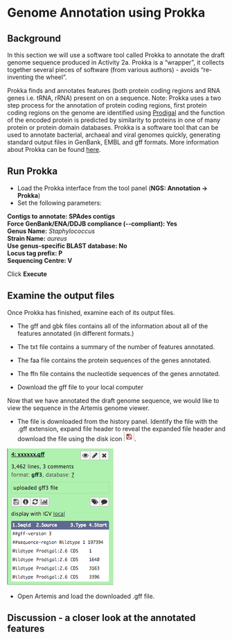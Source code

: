 # Genome Annotation using Prokka

## Background

In this section we will use a software tool called Prokka to annotate the draft genome sequence produced in Activity 2a. Prokka is a “wrapper”, it collects together several pieces of software (from various authors) - avoids “re-inventing the wheel”.

Prokka finds and annotates features (both protein coding regions and RNA genes i.e. tRNA, rRNA) present on on a sequence. Note: Prokka uses a two step process for the annotation of protein coding regions, first protein coding regions on the genome are identified using [Prodigal](http://prodigal.ornl.gov/) and the function of the encoded protein is predicted by similarity to proteins in one of many protein or protein domain databases. Prokka is a software tool that can be used to annotate bacterial, archaeal and viral genomes quickly, generating standard output files in GenBank, EMBL and gff formats. More information about Prokka can be found [here](https://github.com/tseemann/prokka).

## Run Prokka

- Load the Prokka interface from the tool panel (**NGS: Annotation -> Prokka**)  
- Set the following parameters:

**Contigs to annotate: SPAdes contigs**  
**Force GenBank/ENA/DDJB compliance (--compliant): Yes**  
**Genus Name:** *Staphylococcus*  
**Strain Name:** *aureus*  
**Use genus-specific BLAST database: No**  
**Locus tag prefix: P**  
**Sequencing Centre: V**  

Click **Execute**  

## Examine the output files

Once Prokka has finished, examine each of its output files.

- The gff and gbk files contains all of the information about all of the features annotated (in different formats.)
- The txt file contains a summary of the number of features annotated.
- The faa file contains the protein sequences of the genes annotated.
- The ffn file contains the nucleotide sequences of the genes annotated.

- Download the gff file to your local computer

Now that we have annotated the draft genome sequence, we would like to
view the sequence in the Artemis genome viewer.

- The file is downloaded from the history panel. Identify the file with the .gff extension, expand file header to reveal the expanded file header and download the file using the disk icon ![disk icon](./images/image00.png).

![galaxy file](./images/image01.png)

- Open Artemis and load the downloaded .gff file.

## Discussion - a closer look at the annotated features
